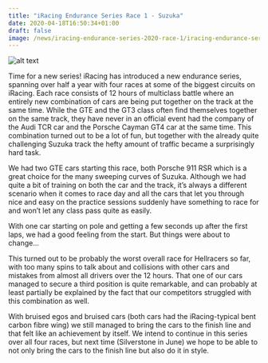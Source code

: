 ```yaml
---
title: "iRacing Endurance Series Race 1 - Suzuka"
date: 2020-04-18T16:50:34+01:00
draft: false
image: /news/iracing-endurance-series-2020-race-1/iracing-endurance-series-2020-race-1.png
---
```

![alt text](/news/iracing-endurance-series-2020-race-1/iracing-endurance-series-2020-race-1.png)

Time for a new series! iRacing has introduced a new endurance series, spanning over half a year with four races at some of the biggest circuits on iRacing. Each race consists of 12 hours of multiclass battle where an entirely new combination of cars are being put together on the track at the same time. While the GTE and the GT3 class often find themselves together on the same track, they have never in an official event had the company of the Audi TCR car and the Porsche Cayman GT4 car at the same time. This combination turned out to be a lot of fun, but together with the already quite challenging Suzuka track the hefty amount of traffic became a surprisingly hard task.

We had two GTE cars starting this race, both Porsche 911 RSR which is a great choice for the many sweeping curves of Suzuka. Although we had quite a bit of training on both the car and the track, it’s always a different scenario when it comes to race day and all the cars that let you through nice and easy on the practice sessions suddenly have something to race for and won’t let any class pass quite as easily.

With one car starting on pole and getting a few seconds up after the first laps, we had a good feeling from the start. But things were about to change…

This turned out to be probably the worst overall race for Hellracers so far, with too many spins to talk about and collisions with other cars and mistakes from almost all drivers over the 12 hours. That one of our cars managed to secure a third position is quite remarkable, and can probably at least partially be explained by the fact that our competitors struggled with this combination as well.

With bruised egos and bruised cars (both cars had the iRacing-typical bent carbon fibre wing) we still managed to bring the cars to the finish line and that felt like an achievement by itself. We intend to continue in this series over all four races, but next time (Silverstone in June) we hope to be able to not only bring the cars to the finish line but also do it in style.

